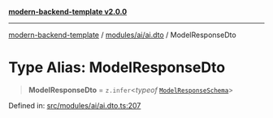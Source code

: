 [**modern-backend-template v2.0.0**](../../../../README.md)

***

[modern-backend-template](../../../../modules.md) / [modules/ai/ai.dto](../README.md) / ModelResponseDto

# Type Alias: ModelResponseDto

> **ModelResponseDto** = `z.infer`\<*typeof* [`ModelResponseSchema`](../variables/ModelResponseSchema.md)\>

Defined in: [src/modules/ai/ai.dto.ts:207](https://github.com/maemreyo/saas-4cus-nodejs/blob/2a5b3f3aa11335dfa561e80e1feabb8e6084261e/src/modules/ai/ai.dto.ts#L207)
